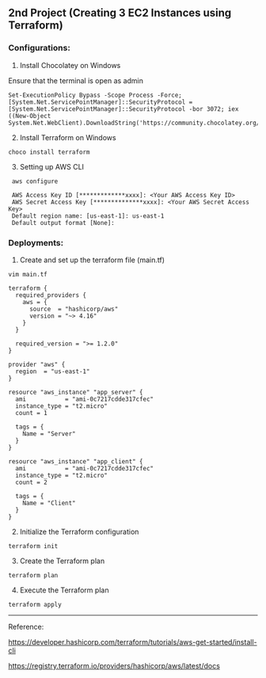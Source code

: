 ## 2nd Project (Creating 3 EC2 Instances using Terraform)
### Configurations:
1. Install Chocolatey on Windows
   
Ensure that the terminal is open as admin
```
Set-ExecutionPolicy Bypass -Scope Process -Force; [System.Net.ServicePointManager]::SecurityProtocol = [System.Net.ServicePointManager]::SecurityProtocol -bor 3072; iex ((New-Object System.Net.WebClient).DownloadString('https://community.chocolatey.org/install.ps1'))
```
2. Install Terraform on Windows
```
choco install terraform
```
3. Setting up AWS CLI
```
 aws configure
```
```
 AWS Access Key ID [*************xxxx]: <Your AWS Access Key ID>
 AWS Secret Access Key [**************xxxx]: <Your AWS Secret Access Key>
 Default region name: [us-east-1]: us-east-1
 Default output format [None]:
```

### Deployments:
1. Create and set up the terraform file (main.tf)
```
vim main.tf
```
```
terraform {
  required_providers {
    aws = {
      source  = "hashicorp/aws"
      version = "~> 4.16"
    }
  }

  required_version = ">= 1.2.0"
}

provider "aws" {
  region  = "us-east-1"
}

resource "aws_instance" "app_server" {
  ami           = "ami-0c7217cdde317cfec"
  instance_type = "t2.micro"
  count = 1

  tags = {
    Name = "Server"
  }
}

resource "aws_instance" "app_client" {
  ami           = "ami-0c7217cdde317cfec"
  instance_type = "t2.micro"
  count = 2

  tags = {
    Name = "Client"
  }
}
```
2. Initialize the Terraform configuration
```
terraform init
```
3. Create the Terraform plan
```
terraform plan
```
4. Execute the Terraform plan
```
terraform apply
```

---
Reference:

https://developer.hashicorp.com/terraform/tutorials/aws-get-started/install-cli

https://registry.terraform.io/providers/hashicorp/aws/latest/docs
